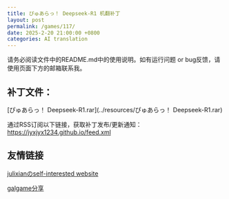 ```yaml
---
title: ぴゅあらっ！ Deepseek-R1 机翻补丁
layout: post
permalink: /games/117/
date: 2025-2-20 21:00:00 +0800
categories: AI translation
---
```



请务必阅读文件中的README.md中的使用说明。如有运行问题 or bug反馈，请使用页面下方的邮箱联系我。



## 补丁文件：

[ぴゅあらっ！ Deepseek-R1.rar](../resources/ぴゅあらっ！ Deepseek-R1.rar)

 

通过RSS订阅以下链接，获取补丁发布/更新通知：https://jyxjyx1234.github.io/feed.xml

## 友情链接

[julixianのself-interested website](https://julixian-siw.worldsystem.top/) 

[galgame分享](https://t.me/galgpt)